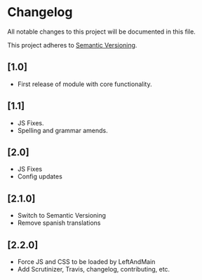 # Changelog

All notable changes to this project will be documented in this file.

This project adheres to [Semantic Versioning](http://semver.org/).

## [1.0]

* First release of module with core functionality.

## [1.1]

* JS Fixes.
* Spelling and grammar amends.

## [2.0]

* JS Fixes
* Config updates

## [2.1.0]

* Switch to Semantic Versioning
* Remove spanish translations

## [2.2.0]

* Force JS and CSS to be loaded by LeftAndMain
* Add Scrutinizer, Travis, changelog, contributing, etc.
